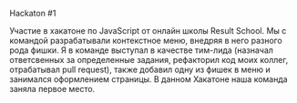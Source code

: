Hackaton #1

Участие в хакатоне по JavaScript от онлайн школы Result School. Мы с командой разрабатывали контекстное меню, внедряя в него разного рода фишки. Я в команде выступал в качестве тим-лида (назначал ответсвенных за определенные задания, рефакторил код моих коллег, отрабатывал pull request), также добавил одну из фишек в меню и занимался оформлением страницы. В данном Хакатоне наша команда заняла первое место.
